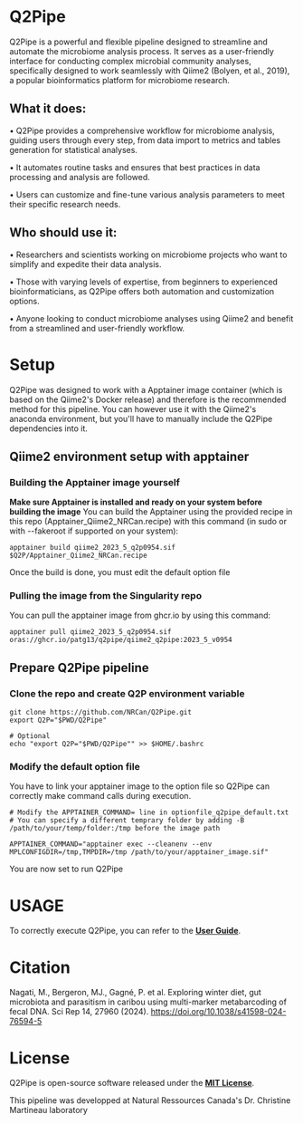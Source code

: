 # Q2Pipe
Q2Pipe is a powerful and flexible pipeline designed to streamline and automate the microbiome analysis process. It serves as a user-friendly interface for conducting complex microbial community analyses, specifically designed to work seamlessly with Qiime2 (Bolyen, et al., 2019), a popular bioinformatics platform for microbiome research.

## What it does:
•	Q2Pipe provides a comprehensive workflow for microbiome analysis, guiding users through every step, from data import to metrics and tables generation for statistical analyses.

•	It automates routine tasks and ensures that best practices in data processing and analysis are followed. 

•	Users can customize and fine-tune various analysis parameters to meet their specific research needs.

## Who should use it:
•	Researchers and scientists working on microbiome projects who want to simplify and expedite their data analysis.

•	Those with varying levels of expertise, from beginners to experienced bioinformaticians, as Q2Pipe offers both automation and customization options.

•	Anyone looking to conduct microbiome analyses using Qiime2 and benefit from a streamlined and user-friendly workflow.

# Setup

Q2Pipe was designed to work with a Apptainer image container (which is based on the Qiime2's Docker release) and therefore is the recommended method for this pipeline. You can however use it with the Qiime2's anaconda environment, but you'll have to manually include the Q2Pipe dependencies into it.

## Qiime2 environment setup with apptainer

### Building the Apptainer image yourself
**Make sure Apptainer is installed and ready on your system before building the image**
You can build the Apptainer using the provided recipe in this repo (Apptainer_Qiime2_NRCan.recipe) with this command (in sudo or with --fakeroot if supported on your system):
```
apptainer build qiime2_2023_5_q2p0954.sif $Q2P/Apptainer_Qiime2_NRCan.recipe
```

Once the build is done, you must edit the default option file

### Pulling the image from the Singularity repo
You can pull the apptainer image from ghcr.io by using this command:
```
apptainer pull qiime2_2023_5_q2p0954.sif oras://ghcr.io/patg13/q2pipe/qiime2_q2pipe:2023_5_v0954
```

## Prepare Q2Pipe pipeline

### Clone the repo and create Q2P environment variable
```
git clone https://github.com/NRCan/Q2Pipe.git
export Q2P="$PWD/Q2Pipe"

# Optional
echo "export Q2P="$PWD/Q2Pipe"" >> $HOME/.bashrc
```
### Modify the default option file
You have to link your apptainer image to the option file so Q2Pipe can correctly make command calls during execution.

```
# Modify the APPTAINER_COMMAND= line in optionfile_q2pipe_default.txt
# You can specify a different temprary folder by adding -B /path/to/your/temp/folder:/tmp before the image path

APPTAINER_COMMAND="apptainer exec --cleanenv --env MPLCONFIGDIR=/tmp,TMPDIR=/tmp /path/to/your/apptainer_image.sif"
```

You are now set to run Q2Pipe

# USAGE

To correctly execute Q2Pipe, you can refer to the **[User Guide](https://github.com/NRCan/Q2Pipe/blob/main/Q2Pipe_User_Guide_V0.95.7_Public.pdf)**.

# Citation

Nagati, M., Bergeron, MJ., Gagné, P. et al. Exploring winter diet, gut microbiota and parasitism in caribou using multi-marker metabarcoding of fecal DNA. Sci Rep 14, 27960 (2024). https://doi.org/10.1038/s41598-024-76594-5

# License

Q2Pipe is open-source software released under the **[MIT License](LICENSE)**.

This pipeline was developped at Natural Ressources Canada's Dr. Christine Martineau laboratory

